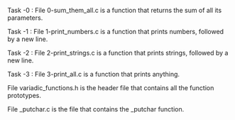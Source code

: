 

Task -0 : File 0-sum_them_all.c is a function that returns the sum of all its parameters.

Task -1 : File 1-print_numbers.c is a function that prints numbers, followed by a new line.

Task -2 : File 2-print_strings.c is a function that prints strings, followed by a new line.

Task -3 : File 3-print_all.c is a function that prints anything.

File variadic_functions.h is the header file that contains all the function prototypes.

File _putchar.c is the file that contains the _putchar function.

